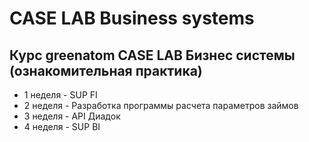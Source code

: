 # CASE LAB Business systems
## Курс greenatom CASE LAB Бизнес системы (ознакомительная практика)

* 1 неделя - SUP FI
* 2 неделя - Разработка программы расчета параметров займов
* 3 неделя - API Диадок
* 4 неделя - SUP BI
